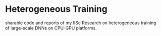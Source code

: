# Heterogeneous Training 
sharable code and reports of my IISc Research on heterogeneous training of large-scale DNNs on CPU-GPU platforms.
